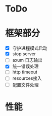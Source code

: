 # ToDo

# 框架部分

- [x] 守护进程模式启动
- [x] stop server
- [ ] axum 日志输出
- [x] 统一错误处理
- [ ] http timeout
- [ ] resources接入
- [ ] 配置文件处理

# 性能

